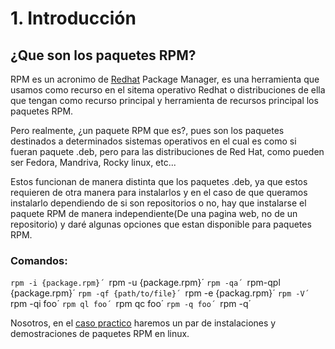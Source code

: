 # 1. Introducción
## ¿Que son los paquetes RPM?
RPM es un acronimo de [Redhat](https://www.redhat.com/es) Package Manager, es una herramienta que usamos como recurso en el sitema operativo Redhat o distribuciones de ella que tengan como recurso principal y herramienta de recursos principal los paquetes RPM.

Pero realmente, ¿un paquete RPM que es?, pues son los paquetes destinados a determinados sistemas operativos en el cual es como si fueran paquete .deb, pero para las distribuciones de Red Hat, como pueden ser Fedora, Mandriva, Rocky linux, etc...

Estos funcionan de manera distinta que los paquetes .deb, ya que estos requieren de otra manera para instalarlos y en el caso de que queramos instalarlo dependiendo de si son repositorios o no, hay que instalarse el paquete RPM de manera independiente(De una pagina web, no de un repositorio) y daré algunas opciones que estan disponible para paquetes RPM.

### Comandos:

`rpm -i {package.rpm}´
`rpm -u {package.rpm}´
`rpm -qa´
`rpm-qpl {package.rpm}´
`rpm -qf {path/to/file}´
`rpm -e {packag.rpm}´
`rpm -V´
`rpm -qi foo´
`rpm ql foo´
`rpm qc foo´
`rpm -q foo´
`rpm -q´
    
Nosotros, en el [caso practico](/documentos/casopractico.md) haremos un par de instalaciones y demostraciones de paquetes RPM en linux.
